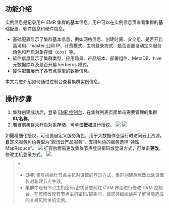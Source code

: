 ## 功能介绍
实例信息是记录用户 EMR 集群的基本信息，用户可以在实例信息页查看集群的基础配置、软件信息和硬件信息。
- 基础配置显示了集群基本信息，例如网络信息、创建时间、安全组、是否开启高可用、master 公网 IP、计费模式、主机登录方式、是否设置自动定义服务角色和开启对象存储（cos）等。
- 软件信息显示了集群类型、应用场景、产品版本、部署组件、MetaDB、hive 元数据库以及是否开启 kerberos 模式。
- 硬件配置展示了各节点类型的数量信息。

本文为您介绍如何通过控制台查看集群实例信息。 

## 操作步骤
1. 集群创建成功后，登录 [EMR 控制台](https://console.cloud.tencent.com/emr)，在集群列表页面单击需要管理的集群 **ID/名称**。
2. 若当前集群未开启对象存储，可单击**授权**进行授权。
![](https://qcloudimg.tencent-cloud.cn/raw/f267dcea29ce6ab5f2a58e0e0d79dfcc.png)
![](https://qcloudimg.tencent-cloud.cn/raw/c173be8683b667ec7fc5bfadd1f4b085.png)

如需精细化授权，可设置自定义服务角色，用于大数据作业运行时访问云上资源。自定义服务角色类型为“腾讯云产品服务”，支持角色的服务选择“弹性MapReduce”。
![](https://qcloudimg.tencent-cloud.cn/raw/fed79b6115bea5f0924a0e4da74092e4.png)
扩容后若需更改集群节点登录密码或登录方式，可单击**更改**，修改主机登录方式。
![](https://qcloudimg.tencent-cloud.cn/raw/400bccdcf4b1591983d4af842db86c0d.png)

>? 
>- EMR 集群初始化节点主机时设置的登录方式，集群创建后修改此处设置仅对新建节点生效。
>- 集群中现有节点主机密码/密钥请您前往 CVM 界面进行修改 CVM 控制台，在您修改现有节点主机密码/密钥时，请您详细阅读并了解可能造成的关机风险关机实例。
